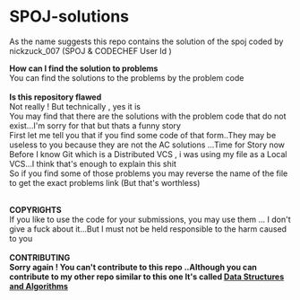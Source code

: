 # SPOJ-solutions
As the name suggests this repo contains the solution of the spoj coded by nickzuck_007 (SPOJ & CODECHEF User Id )

<B> How can I find the solution to problems</b><br/>
You can find the solutions to the problems by the problem code <br/>
<br/>
<B>Is this repository flawed</B><br/>
Not really ! But technically , yes it is <br/>
You may find that there are the solutions with the problem code that do not exist...I'm sorry for that but thats a funny story<br/>
First let me tell you that if you find some code of that form..They may be useless to you because they are not the AC solutions ...Time for Story now <br/>
Before I know Git which is a Distributed VCS , i was using my file as a Local VCS...I think that's enough to explain this shit<br/>
So if you find some of those problems you may reverse the name of the file to get the exact problems link (But that's worthless)
<br/><br/>

<B>COPYRIGHTS</B><br/>
If you like to use the code for your submissions, you may use them ... I don't give a fuck about it...But I must not be held responsible to the harm caused to you<br/>
<br/>
<B>CONTRIBUTING<B><br/>
Sorry again ! You can't contribute to this repo ..Although you can contribute to my other repo similar to this one 
It's called <A href = "https://github.com/nickzuck/Data-Structures-and-Algorithms">Data Structures and Algorithms </A>
